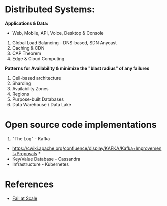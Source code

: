 # Distributed Systems:

**Applications & Data:** 

* Web, Mobile, API, Voice, Desktop & Console 

1. Global Load Balancing - DNS-based, SDN Anycast
2. Caching & CDN
3. CAP Theorem
4. Edge & Cloud Computing

**Patterns for Availability & minimize the **"blast radius"** of any failures**
1. Cell-based architecture
2. Sharding
3. Availability Zones
4. Regions
5. Purpose-built Databases
6. Data Warehouse / Data Lake

# Open source code implementations

1. "The Log" - Kafka
* https://cwiki.apache.org/confluence/display/KAFKA/Kafka+Improvement+Proposals
  * 
* Key/Value Database - Cassandra
* Infrastructure - Kubernetes

# References

* [Fail at Scale](https://queue.acm.org/detail.cfm?id=2839461)
